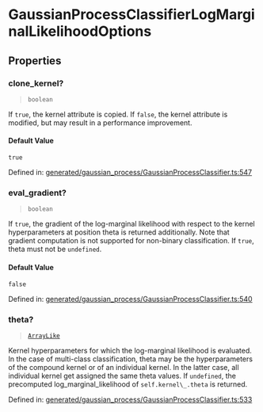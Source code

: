 # GaussianProcessClassifierLogMarginalLikelihoodOptions

## Properties

### clone\_kernel?

> `boolean`

If `true`, the kernel attribute is copied. If `false`, the kernel attribute is modified, but may result in a performance improvement.

#### Default Value

`true`

Defined in:  [generated/gaussian\_process/GaussianProcessClassifier.ts:547](https://github.com/transitive-bullshit/scikit-learn-ts/blob/122b3c0/packages/sklearn/src/generated/gaussian_process/GaussianProcessClassifier.ts#L547)

### eval\_gradient?

> `boolean`

If `true`, the gradient of the log-marginal likelihood with respect to the kernel hyperparameters at position theta is returned additionally. Note that gradient computation is not supported for non-binary classification. If `true`, theta must not be `undefined`.

#### Default Value

`false`

Defined in:  [generated/gaussian\_process/GaussianProcessClassifier.ts:540](https://github.com/transitive-bullshit/scikit-learn-ts/blob/122b3c0/packages/sklearn/src/generated/gaussian_process/GaussianProcessClassifier.ts#L540)

### theta?

> [`ArrayLike`](../types/ArrayLike.md)

Kernel hyperparameters for which the log-marginal likelihood is evaluated. In the case of multi-class classification, theta may be the hyperparameters of the compound kernel or of an individual kernel. In the latter case, all individual kernel get assigned the same theta values. If `undefined`, the precomputed log\_marginal\_likelihood of `self.kernel\_.theta` is returned.

Defined in:  [generated/gaussian\_process/GaussianProcessClassifier.ts:533](https://github.com/transitive-bullshit/scikit-learn-ts/blob/122b3c0/packages/sklearn/src/generated/gaussian_process/GaussianProcessClassifier.ts#L533)
